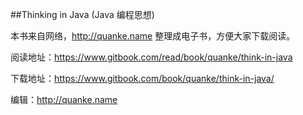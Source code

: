 
##Thinking in Java (Java 编程思想)


本书来自网络，http://quanke.name 整理成电子书，方便大家下载阅读。

阅读地址：https://www.gitbook.com/read/book/quanke/think-in-java

下载地址：https://www.gitbook.com/book/quanke/think-in-java/

编辑：http://quanke.name